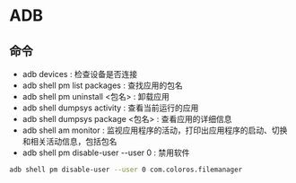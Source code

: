 # ADB

## 命令

- adb devices : 检查设备是否连接
- adb shell pm list packages : 查找应用的包名
- adb shell pm uninstall <包名> :  卸载应用
- adb shell dumpsys activity : 查看当前运行的应用
- adb shell dumpsys package <包名> : 查看应用的详细信息
- adb shell am monitor : 监视应用程序的活动，打印出应用程序的启动、切换和相关活动信息，包括包名
- adb shell pm disable-user --user 0 <name> : 禁用软件

```bash
adb shell pm disable-user --user 0 com.coloros.filemanager
```




